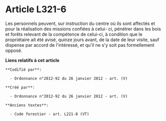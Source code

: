 # Article L321-6

Les personnels peuvent, sur instruction du centre où ils sont affectés et pour la réalisation des missions confiées à celui-
ci, pénétrer dans les bois et forêts relevant de la compétence de celui-ci, à condition que le propriétaire ait été avisé,
quinze jours avant, de la date de leur visite, sauf dispense par accord de l'intéressé, et qu'il ne s'y soit pas formellement
opposé.

**Liens relatifs à cet article**

	**Codifié par**:

	  - Ordonnance n°2012-92 du 26 janvier 2012 - art. (V)

	**Créé par**:

	  - Ordonnance n°2012-92 du 26 janvier 2012 - art. (V)

	**Anciens textes**:

	  - Code forestier - art. L221-8 (VT)
